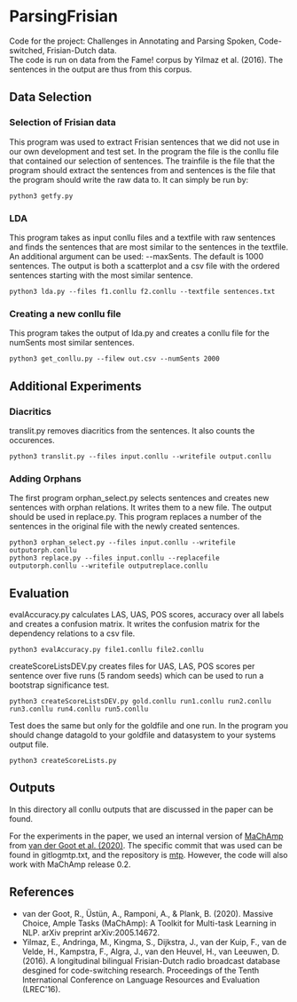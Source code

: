 # ParsingFrisian
Code for the project: Challenges in Annotating and Parsing Spoken, Code-switched, Frisian-Dutch data. </br>
The code is run on data from the Fame! corpus by Yilmaz et al. (2016). The sentences in the output are thus from this corpus.

## Data Selection
### Selection of Frisian data
This program was used to extract Frisian sentences that we did not use in our own development and test set. In the program the file is the conllu file that contained our selection of sentences. The trainfile is the file that the program should extract the sentences from and sentences is the file that the program should write the raw data to. It can simply be run by:

```
python3 getfy.py
```


### LDA
This program takes as input conllu files and a textfile with raw sentences and finds the sentences that are most similar to the sentences in the textfile. An additional argument can be used: --maxSents. The default is 1000 sentences. The output is both a scatterplot and a csv file with the ordered sentences starting with the most similar sentence.

```
python3 lda.py --files f1.conllu f2.conllu --textfile sentences.txt
```

### Creating a new conllu file
This program takes the output of lda.py and creates a conllu file for the numSents most similar sentences.

```
python3 get_conllu.py --filew out.csv --numSents 2000
```

## Additional Experiments
### Diacritics
translit.py removes diacritics from the sentences. It also counts the occurences.

```
python3 translit.py --files input.conllu --writefile output.conllu
```

### Adding Orphans
The first program orphan_select.py selects sentences and creates new sentences with orphan relations. It writes them to a new file. The output should be used in replace.py. This program replaces a number of the sentences in the original file with the newly created sentences.

```
python3 orphan_select.py --files input.conllu --writefile outputorph.conllu
python3 replace.py --files input.conllu --replacefile outputorph.conllu --writefile outputreplace.conllu
```

## Evaluation
evalAccuracy.py calculates LAS, UAS, POS scores, accuracy over all labels and creates a confusion matrix. It writes the confusion matrix for the dependency relations to a csv file.

```
python3 evalAccuracy.py file1.conllu file2.conllu
```

createScoreListsDEV.py creates files for UAS, LAS, POS scores per sentence over five runs (5 random seeds) which can be used to run a bootstrap significance test.

```
python3 createScoreListsDEV.py gold.conllu run1.conllu run2.conllu run3.conllu run4.conllu run5.conllu
```

Test does the same but only for the goldfile and one run. In the program you should change datagold to your goldfile and datasystem to your systems output file.

```
python3 createScoreLists.py
```

## Outputs
In this directory all conllu outputs that are discussed in the paper can be found.

For the experiments in the paper, we used an internal version of [MaChAmp](https://github.com/machamp-nlp/machamp) from [van der Goot et al. (2020)](https://arxiv.org/abs/2005.14672). The specific commit that was used can be found in gitlogmtp.txt, and the repository is [mtp](https://bitbucket.org/ahmetustunn/mtp/src). However, the code will also work with MaChAmp release 0.2.


## References
* van der Goot, R., Üstün, A., Ramponi, A., & Plank, B. (2020). Massive Choice, Ample Tasks (MaChAmp): A Toolkit for Multi-task Learning in NLP. arXiv preprint arXiv:2005.14672.
* Yilmaz, E., Andringa, M., Kingma, S., Dijkstra, J., van der Kuip, F., van de Velde, H., Kampstra, F., Algra, J., van den Heuvel, H., van Leeuwen, D. (2016). A longitudinal bilingual Frisian-Dutch radio broadcast database desgined for code-switching research. Proceedings of the Tenth International Conference on Language Resources and Evaluation (LREC'16).
